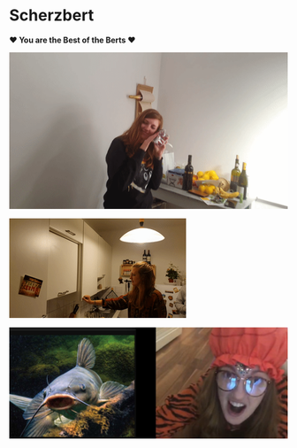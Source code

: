 # Scherzbert 

**❤️ You are the Best of the Berts ❤️** 



![Emi erdbeere](emi-erdbeere.gif "Emi Erdbeere")

![Emi schrank](emi-schrank.gif "Emi Schrank")

![Emi catfish](catfish-emule.jpg "Emi Catfish")
